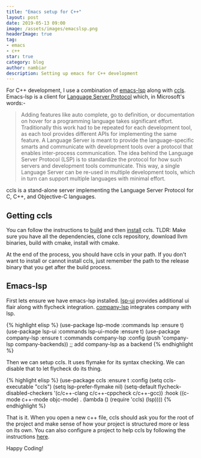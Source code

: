 ```yaml
---
title: "Emacs setup for C++"
layout: post
date: 2019-05-13 09:00
image: /assets/images/emacslsp.png
headerImage: true
tag:
- emacs
- c++
star: true
category: blog
author: nambiar
description: Setting up emacs for C++ development
---
```


For C++ development, I use a combination of [emacs-lsp](https://github.com/emacs-lsp/lsp-mode) along with [ccls](https://github.com/MaskRay/ccls). Emacs-lsp is a client for [Language Server Protocol](https://microsoft.github.io/language-server-protocol/) which, in Microsoft's words:-
> Adding features like auto complete, go to definition, or documentation on hover for a programming language takes significant effort. Traditionally this work had to be repeated for each development tool, as each tool provides different APIs for implementing the same feature. A Language Server is meant to provide the language-specific smarts and communicate with development tools over a protocol that enables inter-process communication. The idea behind the Language Server Protocol (LSP) is to standardize the protocol for how such servers and development tools communicate. This way, a single Language Server can be re-used in multiple development tools, which in turn can support multiple languages with minimal effort.

ccls is a stand-alone server implementing the Language Server Protocol for C, C++, and Objective-C languages.

## Getting ccls

You can follow the instructions to [build](https://github.com/MaskRay/ccls/wiki/Build) and then [install](https://github.com/MaskRay/ccls/wiki/Install) ccls. TLDR: Make sure you have all the dependencies, clone ccls repository, download llvm binaries, build with cmake, install with cmake.

At the end of the process, you should have ccls in your path. If you don't want to install or cannot install ccls, just remember the path to the release binary that you get after the build process.

## Emacs-lsp

First lets ensure we have emacs-lsp installed. [lsp-ui](https://github.com/emacs-lsp/lsp-ui) provides additional ui flair along with flycheck integration. [company-lsp](https://github.com/tigersoldier/company-lsp) integrates company with lsp.

{% highlight elisp %}
(use-package lsp-mode :commands lsp :ensure t)
(use-package lsp-ui :commands lsp-ui-mode :ensure t)
(use-package company-lsp
  :ensure t
  :commands company-lsp
  :config (push 'company-lsp company-backends)) ;; add company-lsp as a backend
{% endhighlight %}

Then we can setup ccls. It uses flymake for its syntax checking. We can disable that to let flycheck do its thing.

{% highlight elisp %}
(use-package ccls
  :ensure t
  :config
  (setq ccls-executable "ccls")
  (setq lsp-prefer-flymake nil)
  (setq-default flycheck-disabled-checkers '(c/c++-clang c/c++-cppcheck c/c++-gcc))
  :hook ((c-mode c++-mode objc-mode) .
         (lambda () (require 'ccls) (lsp))))
{% endhighlight %}

That is it. When you open a new c++ file, ccls should ask you for the root of the project and make sense of how your project is structured more or less on its own. You can also configure a project to help ccls by following the instructions [here](https://github.com/MaskRay/ccls/wiki/Project-Setup).

Happy Coding!
